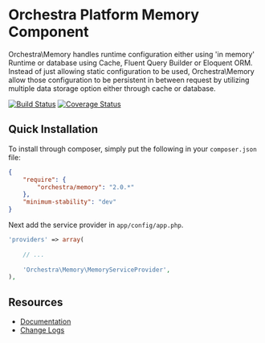 Orchestra Platform Memory Component
==============

Orchestra\Memory handles runtime configuration either using 'in memory' Runtime or database using Cache, Fluent Query Builder or Eloquent ORM. Instead of just allowing static configuration to be used, Orchestra\Memory allow those configuration to be persistent in between request by utilizing multiple data storage option either through cache or database.

[![Build Status](https://travis-ci.org/orchestral/memory.png?branch=2.0)](https://travis-ci.org/orchestral/memory) [![Coverage Status](https://coveralls.io/repos/orchestral/memory/badge.png?branch=2.0)](https://coveralls.io/r/orchestral/memory?branch=2.0)

## Quick Installation

To install through composer, simply put the following in your `composer.json` file:

```json
{
	"require": {
		"orchestra/memory": "2.0.*"
	},
	"minimum-stability": "dev"
}
```

Next add the service provider in `app/config/app.php`.

```php
'providers' => array(
	
	// ...
	
	'Orchestra\Memory\MemoryServiceProvider',
),
```

## Resources

* [Documentation](http://orchestraplatform.com/docs/2.0/components/memory)
* [Change Logs](https://github.com/orchestral/memory/wiki/Change-Logs)
